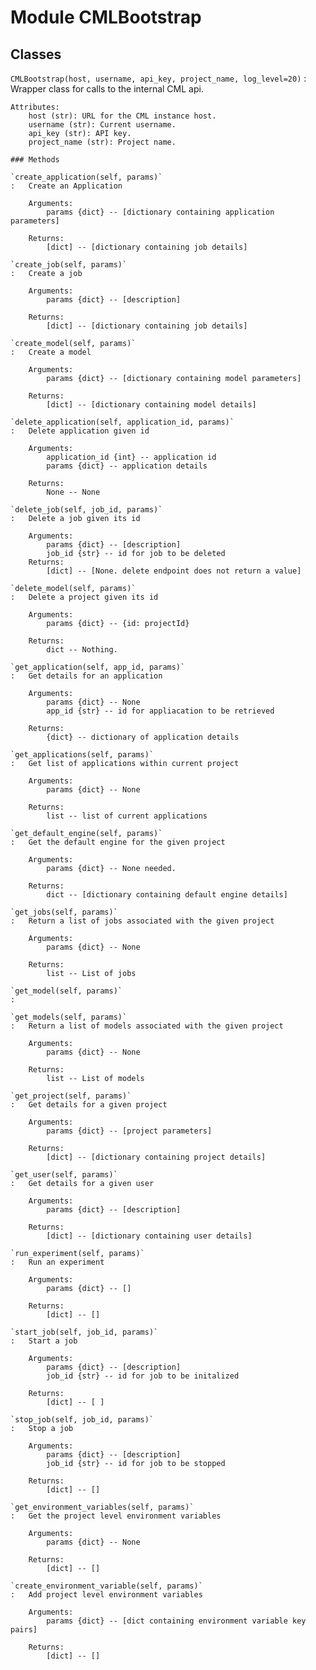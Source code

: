 Module CMLBootstrap
===================

Classes
-------

`CMLBootstrap(host, username, api_key, project_name, log_level=20)`
:   Wrapper class for calls to the internal CML api.
    
    Attributes:
        host (str): URL for the CML instance host.
        username (str): Current username.
        api_key (str): API key.
        project_name (str): Project name.

    ### Methods

    `create_application(self, params)`
    :   Create an Application
        
        Arguments:
            params {dict} -- [dictionary containing application parameters]
        
        Returns:
            [dict] -- [dictionary containing job details]

    `create_job(self, params)`
    :   Create a job
        
        Arguments:
            params {dict} -- [description]
        
        Returns:
            [dict] -- [dictionary containing job details]

    `create_model(self, params)`
    :   Create a model
        
        Arguments:
            params {dict} -- [dictionary containing model parameters]
        
        Returns:
            [dict] -- [dictionary containing model details]

    `delete_application(self, application_id, params)`
    :   Delete application given id
        
        Arguments:
            application_id {int} -- application id
            params {dict} -- application details
        
        Returns:
            None -- None

    `delete_job(self, job_id, params)`
    :   Delete a job given its id
        
        Arguments:
            params {dict} -- [description]
            job_id {str} -- id for job to be deleted
        Returns:
            [dict] -- [None. delete endpoint does not return a value]

    `delete_model(self, params)`
    :   Delete a project given its id
        
        Arguments:
            params {dict} -- {id: projectId}
        
        Returns:
            dict -- Nothing.

    `get_application(self, app_id, params)`
    :   Get details for an application
        
        Arguments:
            params {dict} -- None
            app_id {str} -- id for appliacation to be retrieved
        
        Returns:
            {dict} -- dictionary of application details

    `get_applications(self, params)`
    :   Get list of applications within current project
        
        Arguments:
            params {dict} -- None
        
        Returns:
            list -- list of current applications

    `get_default_engine(self, params)`
    :   Get the default engine for the given project
        
        Arguments:
            params {dict} -- None needed.
        
        Returns:
            dict -- [dictionary containing default engine details]

    `get_jobs(self, params)`
    :   Return a list of jobs associated with the given project
        
        Arguments:
            params {dict} -- None
        
        Returns:
            list -- List of jobs

    `get_model(self, params)`
    :

    `get_models(self, params)`
    :   Return a list of models associated with the given project
        
        Arguments:
            params {dict} -- None
        
        Returns:
            list -- List of models

    `get_project(self, params)`
    :   Get details for a given project
        
        Arguments:
            params {dict} -- [project parameters]
        
        Returns:
            [dict] -- [dictionary containing project details]

    `get_user(self, params)`
    :   Get details for a given user
        
        Arguments:
            params {dict} -- [description]
        
        Returns:
            [dict] -- [dictionary containing user details]

    `run_experiment(self, params)`
    :   Run an experiment
        
        Arguments:
            params {dict} -- []
        
        Returns:
            [dict] -- []

    `start_job(self, job_id, params)`
    :   Start a job
        
        Arguments:
            params {dict} -- [description]
            job_id {str} -- id for job to be initalized
        
        Returns:
            [dict] -- [ ]

    `stop_job(self, job_id, params)`
    :   Stop a job
        
        Arguments:
            params {dict} -- [description]
            job_id {str} -- id for job to be stopped
        
        Returns:
            [dict] -- []
            
    `get_environment_variables(self, params)`
    :   Get the project level environment variables
        
        Arguments:
            params {dict} -- None
        
        Returns:
            [dict] -- []
            
    `create_environment_variable(self, params)`
    :   Add project level environment variables
        
        Arguments:
            params {dict} -- [dict containing environment variable key pairs]
        
        Returns:
            [dict] -- []
